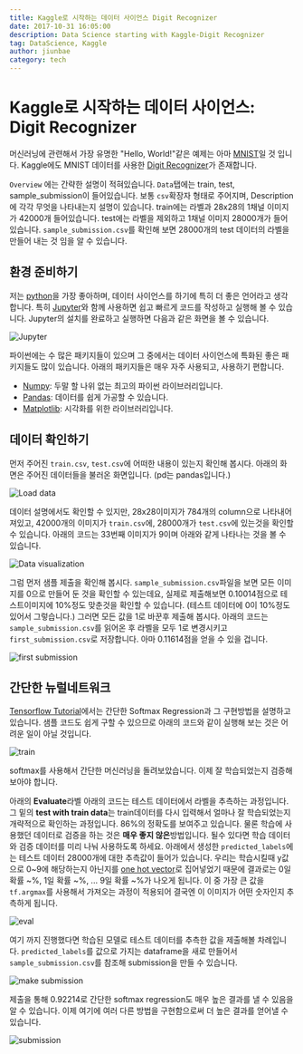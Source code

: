 ```yaml
---
title: Kaggle로 시작하는 데이터 사이언스 Digit Recognizer
date: 2017-10-31 16:05:00
description: Data Science starting with Kaggle-Digit Recognizer
tag: DataScience, Kaggle
author: jiunbae
category: tech
---
```


# Kaggle로 시작하는 데이터 사이언스: Digit Recognizer

머신러닝에 관련해서 가장 유명한 "Hello, World!"같은 예제는 아마 [MNIST](https://en.wikipedia.org/wiki/MNIST_database)일 것 입니다. Kaggle에도 MNIST 데이터를 사용한 [Digit Recognizer](https://www.kaggle.com/c/digit-recognizer)가 존재합니다.



`Overview` 에는 간략한 설명이 적혀있습니다. `Data`탭에는  train, test, sample_submission이 들어있습니다. 보통 `csv`확장자 형태로 주어지며, Description에 각각 무엇을 나타내는지 설명이 있습니다. train에는 라벨과 28x28의 1채널 이미지가 42000개 들어있습니다. test에는 라벨을 제외하고 1채널 이미지 28000개가 들어있습니다. `sample_submission.csv`를 확인해 보면 28000개의 test 데이터의 라벨을 만들어 내는 것 임을 알 수 있습니다.



## 환경 준비하기

저는 [python](https://www.python.org/)을 가장 좋아하며, 데이터 사이언스를 하기에 특히 더 좋은 언어라고 생각합니다. 특히 [Jupyter](http://jupyter.org/)와 함께 사용하면 쉽고 빠르게 코드를 작성하고 실행해 볼 수 있습니다. Jupyter의 설치를 완료하고 실행하면 다음과 같은 화면을 볼 수 있습니다.

![Jupyter](https://drive.google.com/uc?id=0BwQhFb-IfuTFMnZISmF0TGp1VkE)



파이썬에는 수 많은 패키지들이 있으며 그 중에서는 데이터 사이언스에 특화된 좋은 패키지들도 많이 있습니다. 아래의 패키지들은 매우 자주 사용되고, 사용하기 편합니다.

- [Numpy](http://www.numpy.org/): 두말 할 나위 없는 최고의 파이썬 라이브러리입니다.
- [Pandas](http://pandas.pydata.org/): 데이터를 쉽게 가공할 수 있습니다.
- [Matplotlib](https://matplotlib.org/): 시각화를 위한 라이브러리입니다.




## 데이터 확인하기

먼저 주어진 `train.csv`, `test.csv`에 어떠한 내용이 있는지 확인해 봅시다. 아래의 화면은 주어진 데이터들을 불러온 화면입니다. (pd는 pandas입니다.)

![Load data](https://drive.google.com/uc?id=0BwQhFb-IfuTFNW5ONnI2V0FIU2s)

데이터 설명에서도 확인할 수 있지만, 28x28이미지가 784개의 column으로 나타내어져있고, 42000개의 이미지가 `train.csv`에, 28000개가 `test.csv`에 있는것을 확인할 수 있습니다. 아래의 코드는 33번째 이미지가 9이며 아래와 같게 나타나는 것을 볼 수 있습니다.

![Data visualization](https://drive.google.com/uc?id=0BwQhFb-IfuTFOEcxUHg0TXBJX2s)

그럼 먼저 샘플 제출을 확인해 봅시다. `sample_submission.csv`파일을 보면 모든 이미지를 0으로 만들어 둔 것을 확인할 수 있는데요, 실제로 제출해보면 0.10014점으로 테스트이미지에 10%정도 맞춘것을 확인할 수 있습니다. (테스트 데이터에 0이 10%정도 있어서 그렇습니다.) 그러면 모든 값을 1로 바꾼후 제출해 봅시다. 아래의 코드는 `sample_submission.csv`를 읽어온 후 라벨을 모두 1로 변경시키고 `first_submission.csv`로 저장합니다. 아마 0.11614점을 얻을 수 있을 겁니다.

![first submission](https://drive.google.com/uc?id=0BwQhFb-IfuTFUTVsZVNxcWRZLW8)



## 간단한 뉴럴네트워크

[Tensorflow Tutorial](https://www.tensorflow.org/get_started/mnist/beginners)에서는 간단한 Softmax Regression과 그 구현방법을 설명하고 있습니다. 샘플 코드도 쉽게 구할 수 있으므로 아래의 코드와 같이 실행해 보는 것은 어려운 일이 아닐 것입니다.

![train](https://drive.google.com/uc?id=0BwQhFb-IfuTFaWdSMnZQY0FmWnc)

softmax를 사용해서 간단한 머신러닝을 돌려보았습니다. 이제 잘 학습되었는지 검증해 보아야 합니다.



아래의 **Evaluate**라벨 아래의 코드는 테스트 데이터에서 라벨을 추측하는 과정입니다. 그 밑의 **test with train data**는 train데이터를 다시 입력해서 얼마나 잘 학습되었는지 개략적으로 확인하는 과정입니다. 86%의 정확도를 보여주고 있습니다. 물론 학습에 사용했던 데이터로 검증을 하는 것은 **매우 좋지 않은**방법입니다. 될수 있다면 학습 데이터와 검증 데이터를 미리 나눠 사용하도록 하세요. 아래에서 생성한 `predicted_labels`에는 테스트 데이터 28000개에 대한 추측값이 들어가 있습니다. 우리는 학습시킬때 y값으로 0~9에 해당하는지 아닌지를 [one hot vector](https://en.wikipedia.org/wiki/One-hot)로 집어넣었기 때문에 결과로는 0일 확률 ~%, 1일 확률 ~%, ... 9일 확률 ~%가 나오게 됩니다. 이 중 가장 큰 값을 `tf.argmax`를 사용해서 가져오는 과정이 적용되어 결국엔 이 이미지가 어떤 숫자인지 추측하게 됩니다.

![eval](https://drive.google.com/uc?id=0BwQhFb-IfuTFelFINDYwTW1vZms)

여기 까지 진행했다면 학습된 모델로 테스트 데이터를 추측한 값을 제출해볼 차례입니다. `predicted_labels`를 값으로 가지는 dataframe을 새로 만들어서 `sample_submission.csv`를 참조해 submission을 만들 수 있습니다.

![make submission](https://drive.google.com/uc?id=0BwQhFb-IfuTFRENJc1ZOMXhJX2M)

제출을 통해 0.92214로 간단한 softmax regression도 매우 높은 결과를 낼 수 있음을 알 수 있습니다. 이제 여기에 여러 다른 방법을 구현함으로써 더  높은 결과를 얻어낼 수 있습니다.

![submission](https://drive.google.com/uc?id=0BwQhFb-IfuTFUlZzcEVVT2dyV0k)
